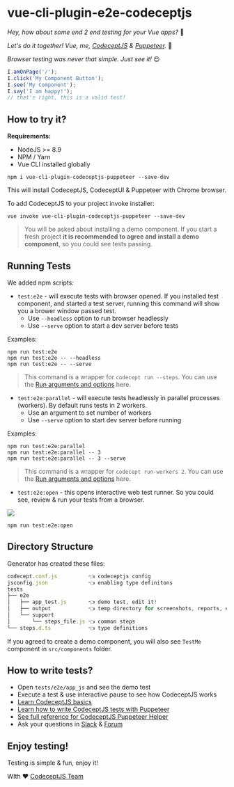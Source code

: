 # vue-cli-plugin-e2e-codeceptjs

*Hey, how about some end 2 end testing for your Vue apps?* 🤔

*Let's do it together! Vue, me, [CodeceptJS](https://codecept.io) & [Puppeteer](https://pptr.dev).* 🤗

*Browser testing was never that simple. Just see it!* 😍

```js
I.amOnPage('/');
I.click('My Component Button');
I.see('My Component');
I.say('I am happy!');
// that's right, this is a valid test! 
```

## How to try it?

**Requirements:** 

* NodeJS >= 8.9
* NPM / Yarn
* Vue CLI installed globally

```
npm i vue-cli-plugin-codeceptjs-puppeteer --save-dev
```

This will install CodeceptJS, CodeceptUI & Puppeteer with Chrome browser.

To add CodeceptJS to your project invoke installer:

```
vue invoke vue-cli-plugin-codeceptjs-puppeteer --save-dev
```

> You will be asked about installing a demo component. If you start a fresh project **it is recommended to agree and install a demo component**, so you could see tests passing.


## Running Tests

We added npm scripts:

* `test:e2e` - will execute tests with browser opened. If you installed test component, and started a test server, running this command will show you a brower window passed test.
  * Use `--headless` option to run browser headlessly
  * Use `--serve` option to start a dev server before tests 


Examples:

```
npm run test:e2e 
npm run test:e2e -- --headless
npm run test:e2e -- --serve 
```

> This command is a wrapper for `codecept run --steps`. You can use the [Run arguments and options](https://codecept.io/commands#run) here.

* `test:e2e:parallel` - will execute tests headlessly in parallel processes (workers). By default runs tests in 2 workers.
  * Use an argument to set number of workers
  * Use `--serve` option to start dev server before running

Examples:

```
npm run test:e2e:parallel
npm run test:e2e:parallel -- 3
npm run test:e2e:parallel -- 3 --serve
```

> This command is a wrapper for `codecept run-workers 2`. You can use the [Run arguments and options](https://codecept.io/commands#run-workers) here.

* `test:e2e:open` - this opens interactive web test runner. So you could see, review & run your tests from a browser.

![](https://user-images.githubusercontent.com/220264/70399222-b7a1bc00-1a2a-11ea-8f0b-2878b0328161.gif)

```
npm run test:e2e:open
```

## Directory Structure

Generator has created these files:

```js
codecept.conf.js          👈 codeceptjs config
jsconfig.json             👈 enabling type definitons
tests
├── e2e
│   ├── app_test.js       👈 demo test, edit it!
│   ├── output            👈 temp directory for screenshots, reports, etc
│   └── support
│       └── steps_file.js 👈 common steps
└── steps.d.ts            👈 type definitions
```

If you agreed to create a demo component, you will also see `TestMe` component in `src/components` folder.

## How to write tests?

* Open `tests/e2e/app_js` and see the demo test
* Execute a test & use interactive pause to see how CodeceptJS works
* [Learn CodeceptJS basics](https://codecept.io/basics)
* [Learn how to write CodeceptJS tests with Puppeteer](https://codecept.io/puppeteer)
* [See full reference for CodeceptJS Puppeteer Helper](https://codecept.io/helpers/Puppeteer)
* Ask your questions in [Slack](http://bit.ly/chat-codeceptjs) & [Forum](https://codecept.discourse.group/)

## Enjoy testing!

Testing is simple & fun, enjoy it! 

WIth ❤ [CodeceptJS Team](https://codecept.io)
